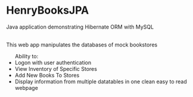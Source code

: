 # HenryBooksJPA
Java application demonstrating Hibernate ORM with MySQL

<br>
This web app manipulates the databases of mock bookstores
<ul>
  Ability to:
  <li>Logon with user authentication</li>
  <li>View Inventory of Specific Stores</li>
  <li>Add New Books To Stores</li>
  <li>Display information from multiple datatables in one clean easy to read webpage </li>
</ul>
 
  
  
  
